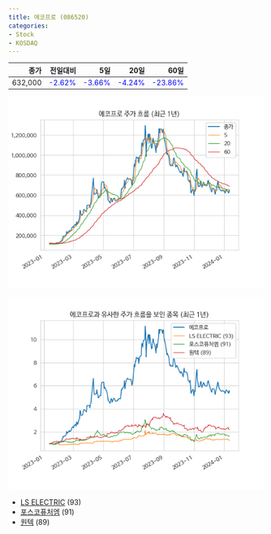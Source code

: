 ```yaml
---
title: 에코프로 (086520)
categories:
- Stock
- KOSDAQ
---
```


|종가|전일대비|5일|20일|60일|
|---:|-------:|--:|---:|---:|
|632,000|<span style="color: blue">-2.62%</span>|<span style="color: blue">-3.66%</span>|<span style="color: blue">-4.24%</span>|<span style="color: blue">-23.86%</span>|


<!-- more -->

![086520](/assets/images/stock/086520.png)

![086520](/assets/images/stock/086520_sim.png)

- [LS ELECTRIC](/010120/) (93)
- [포스코퓨처엠](/003670/) (91)
- [원텍](//336570/) (89)
